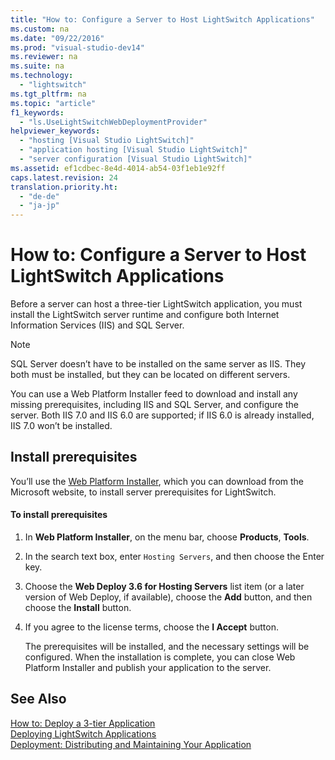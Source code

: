 ```yaml
---
title: "How to: Configure a Server to Host LightSwitch Applications"
ms.custom: na
ms.date: "09/22/2016"
ms.prod: "visual-studio-dev14"
ms.reviewer: na
ms.suite: na
ms.technology: 
  - "lightswitch"
ms.tgt_pltfrm: na
ms.topic: "article"
f1_keywords: 
  - "ls.UseLightSwitchWebDeploymentProvider"
helpviewer_keywords: 
  - "hosting [Visual Studio LightSwitch]"
  - "application hosting [Visual Studio LightSwitch]"
  - "server configuration [Visual Studio LightSwitch]"
ms.assetid: ef1cdbec-8e4d-4014-ab54-03f1eb1e92ff
caps.latest.revision: 24
translation.priority.ht: 
  - "de-de"
  - "ja-jp"
---
```

# How to: Configure a Server to Host LightSwitch Applications
Before a server can host a three-tier LightSwitch application, you must install the LightSwitch server runtime and configure both Internet Information Services (IIS) and SQL Server.  
  
> [!NOTE]
>  SQL Server doesn’t have to be installed on the same server as IIS. They both must be installed, but they can be located on different servers.  
  
 You can use a Web Platform Installer feed to download and install any missing prerequisites, including IIS and SQL Server, and configure the server. Both IIS 7.0 and IIS 6.0 are supported; if IIS 6.0 is already installed, IIS 7.0 won’t be installed.  
  
## Install prerequisites  
 You’ll use the [Web Platform Installer](http://go.microsoft.com/fwlink/?LinkId=786550), which you can download from the Microsoft website, to install server prerequisites for LightSwitch.  
  
#### To install prerequisites  
  
1.  In **Web Platform Installer**, on the menu bar, choose **Products**, **Tools**.  
  
2.  In the search text box, enter `Hosting Servers`, and then choose the Enter key.  
  
3.  Choose the **Web Deploy 3.6 for Hosting Servers** list item (or a later version of Web Deploy, if available),  choose the **Add** button, and then choose the **Install** button.  
  
4.  If you agree to the license terms, choose the **I Accept** button.  
  
     The prerequisites will be installed, and the necessary settings will be configured. When the installation is complete, you can close Web Platform Installer and publish your application to the server.  
  
## See Also  
 [How to: Deploy a 3-tier Application](../VS_csharp/how-to--deploy-a-three-tier-lightswitch-application.md)   
 [Deploying LightSwitch Applications](../VS_csharp/deploying-lightswitch-applications.md)   
 [Deployment: Distributing and Maintaining Your Application](../VS_csharp/deployment--distributing-and-maintaining-your-application.md)